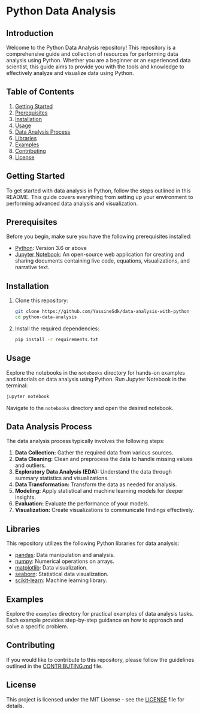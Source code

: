 # Python Data Analysis

## Introduction

Welcome to the Python Data Analysis repository! This repository is a comprehensive guide and collection of resources for performing data analysis using Python. Whether you are a beginner or an experienced data scientist, this guide aims to provide you with the tools and knowledge to effectively analyze and visualize data using Python.

## Table of Contents

1. [Getting Started](#getting-started)
2. [Prerequisites](#prerequisites)
3. [Installation](#installation)
4. [Usage](#usage)
5. [Data Analysis Process](#data-analysis-process)
6. [Libraries](#libraries)
7. [Examples](#examples)
8. [Contributing](#contributing)
9. [License](#license)

## Getting Started

To get started with data analysis in Python, follow the steps outlined in this README. This guide covers everything from setting up your environment to performing advanced data analysis and visualization.

## Prerequisites

Before you begin, make sure you have the following prerequisites installed:

- [Python](https://www.python.org/): Version 3.6 or above
- [Jupyter Notebook](https://jupyter.org/): An open-source web application for creating and sharing documents containing live code, equations, visualizations, and narrative text.

## Installation

1. Clone this repository:

    ```bash
    git clone https://github.com/YassineSdk/data-analysis-with-python
    cd python-data-analysis
    ```

2. Install the required dependencies:

    ```bash
    pip install -r requirements.txt
    ```

## Usage

Explore the notebooks in the `notebooks` directory for hands-on examples and tutorials on data analysis using Python. Run Jupyter Notebook in the terminal:

```bash
jupyter notebook
```

Navigate to the `notebooks` directory and open the desired notebook.

## Data Analysis Process

The data analysis process typically involves the following steps:

1. **Data Collection:** Gather the required data from various sources.
2. **Data Cleaning:** Clean and preprocess the data to handle missing values and outliers.
3. **Exploratory Data Analysis (EDA):** Understand the data through summary statistics and visualizations.
4. **Data Transformation:** Transform the data as needed for analysis.
5. **Modeling:** Apply statistical and machine learning models for deeper insights.
6. **Evaluation:** Evaluate the performance of your models.
7. **Visualization:** Create visualizations to communicate findings effectively.

## Libraries

This repository utilizes the following Python libraries for data analysis:

- [pandas](https://pandas.pydata.org/): Data manipulation and analysis.
- [numpy](https://numpy.org/): Numerical operations on arrays.
- [matplotlib](https://matplotlib.org/): Data visualization.
- [seaborn](https://seaborn.pydata.org/): Statistical data visualization.
- [scikit-learn](https://scikit-learn.org/): Machine learning library.

## Examples

Explore the `examples` directory for practical examples of data analysis tasks. Each example provides step-by-step guidance on how to approach and solve a specific problem.

## Contributing

If you would like to contribute to this repository, please follow the guidelines outlined in the [CONTRIBUTING.md](CONTRIBUTING.md) file.

## License

This project is licensed under the MIT License - see the [LICENSE](LICENSE) file for details.
